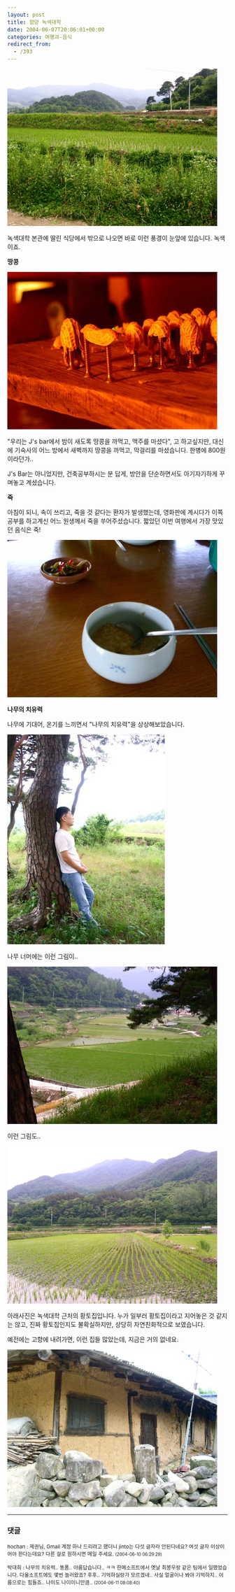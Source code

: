```yaml
---
layout: post
title: 함양 녹색대학
date: 2004-06-07T20:06:01+00:00
categories: 여행과-음식
redirect_from:
  - /393
---
```


![ ](/assets/media/photo_f300_5_Pict0434.jpg)

녹색대학 본관에 딸린 식당에서 밖으로 나오면 바로 이런 풍경이 눈앞에 있습니다. 녹색이죠.

<b>땅콩</b>

![ ](/assets/media/photo_f300_5_Pict0419.jpg)

"우리는 J's bar에서 밤이 새도록 땅콩을 까먹고, 맥주를 마셨다", 고 하고싶지만, 대신에 기숙사의 어느 방에서 새벽까지 땅콩을 까먹고, 막걸리를 마셨습니다. 한병에 800원이라던가..

J's Bar는 아니었지만, 건축공부하시는 분 답게, 방안을 단순하면서도 아기자기하게 꾸며놓고 계셨습니다.

<b>죽</b>

아침이 되니, 속이 쓰리고, 죽을 것 같다는 환자가 발생했는데, 영화판에 계시다가 이쪽공부를 하고계신 어느 원생께서 죽을 쑤어주셨습니다. 짧았던 이번 여행에서 가장 맛있던 음식은 죽!

![ ](/assets/media/photo_f300_5_Pict0432.jpg)

<b>나무의 치유력</b>

나무에 기대어, 온기를 느끼면서 "나무의 치유력"을 상상해보았습니다.

![ ](/assets/media/photo_f300_5_Pict0446.jpg)

나무 너머에는 이런 그림이..

![ ](/assets/media/photo_f300_5_Pict0441.jpg)

이런 그림도..

![ ](/assets/media/photo_f300_5_Pict0450.jpg)

아래사진은 녹색대학 근처의 황토집입니다. 누가 일부러 황토집이라고 지어놓은 것 같지는 않고, 진짜 황토집인지도 불확실하지만, 상당히 자연친화적으로 보였습니다.

예전에는 고향에 내려가면, 이런 집들 많았는데, 지금은 거의 없네요.

![ ](/assets/media/photo_f300_5_Pict0454.jpg)

* * *

### 댓글



<!--- cmt:745 --->
<!--- mail: --->
<!--- parent:0 --->

<small class=comment>hochan : 제권님, Gmail 계정 하나 드리려고 했더니 jinto는 다섯 글자라 안된다네요? 여섯 글자 이상이어야 한다는데요? 다른 걸로 원하시면 메일 주세요. <small>(2004-06-10 06:29:29)</small></small>


<!--- cmt:746 --->
<!--- mail: --->
<!--- parent:0 --->

<small class=comment>박대희 : 나무의 치유력.. 똥폼.. 아름답습니다.. ㅋㅋ 한메소프트에서 옛날 최봉우랑 같은 팀에서 일했었습니다. 다울소프트에도 몇번 놀러왔죠? 후후.. 기억하실랑가 모르겠네.. 사실 얼굴이나 봐야 기억하지.. 이름으로는 힘들죠.. 나이도 나이이니만큼.. <small>(2004-06-11 08:08:40)</small></small>

